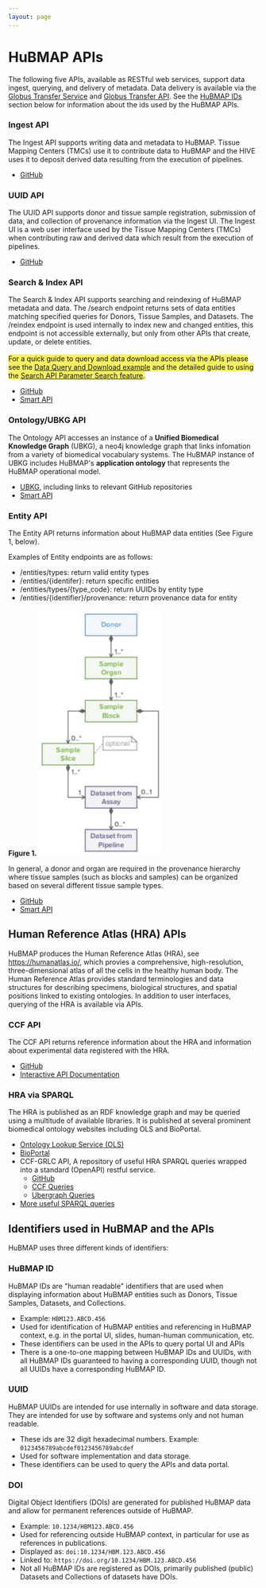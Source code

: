 ```yaml
---
layout: page
---
```


# HuBMAP APIs
The following five APIs, available as RESTful web services, support data ingest, querying, and delivery of metadata. Data delivery is available via the [Globus Transfer Service](https://www.globus.org/data-transfer) and [Globus Transfer API](https://docs.globus.org/api/transfer/). See the [HuBMAP IDs](#HUBMAPIDS) section below for information about the ids used by the HuBMAP APIs.

### Ingest API
The Ingest API supports writing data and metadata to HuBMAP. Tissue Mapping Centers (TMCs) use it to contribute data to HuBMAP and the HIVE uses it to deposit derived data resulting from the execution of pipelines.
- [GitHub](https://github.com/hubmapconsortium/ingest-api) 

### UUID API
The UUID API supports donor and tissue sample registration, submission of data, and collection of provenance information via the Ingest UI. The Ingest UI is a web user interface used by the Tissue Mapping Centers (TMCs) when contributing raw and derived data which result from the execution of pipelines.
- [GitHub](https://github.com/hubmapconsortium/uuid-api)

### Search & Index API
The Search & Index API supports searching and reindexing of HuBMAP metadata and data. The /search endpoint returns sets of data entities matching specified queries for Donors, Tissue Samples, and Datasets. The /reindex endpoint is used internally to index new and changed entities, this endpoint is not accessible externally, but only from other APIs that create, update, or delete entities.
<br/><br/>
<span style="background-color:#f7f065;">For a quick guide to query and data download access via the APIs please see the [Data Query and Download example](/param-search/data-query-download-example.html) and the detailed guide to using the [Search API Parameter Search feature](/param-search).</span>
- [GitHub](https://github.com/hubmapconsortium/search-api)
- [Smart API](https://smart-api.info/ui/7aaf02b838022d564da776b03f357158)

### Ontology/UBKG API
The Ontology API accesses an instance of a **Unified Biomedical Knowledge Graph** (UBKG), a neo4j knowledge graph that links infomation from a variety of biomedical vocabulary systems. The HuBMAP instance of UBKG includes HuBMAP's **application ontology** that represents the HuBMAP operational model. 
- [UBKG](https://ubkg.docs.xconsortia.org/), including links to relevant GitHub repositories
- [Smart API](https://smart-api.info/ui/96e5b5c0b0efeef5b93ea98ac2794837)

### Entity API
The Entity API returns information about HuBMAP data entities (See Figure 1, below). 

Examples of Entity endpoints are as follows:
 - /entities/types: return valid entity types
 - /entities/{identifer}: return specific entities
 - /entities/types/{type_code}: return UUIDs by entity type
 - /entities/{identifier}/provenance: return provenance
   data for entity

**Figure 1.**
![An example HuBMAP entity diagram including data and derived data from a pipeline.](API1-2024.png)

In general, a donor and organ are required in the provenance hierarchy where tissue samples (such as blocks and samples) can be organized based on several different tissue sample types.

- [GitHub](https://github.com/hubmapconsortium/entity-api) 
- [Smart API](https://smart-api.info/ui/0065e419668f3336a40d1f5ab89c6ba3)

## <a id="HRA"></a> Human Reference Atlas (HRA) APIs
HuBMAP produces the Human Reference Atlas (HRA), see <https://humanatlas.io/>, which provies a comprehensive, high-resolution, three-dimensional atlas of all the cells in the healthy human body. The Human Reference Atlas provides standard terminologies and data structures for describing specimens, biological structures, and spatial positions linked to existing ontologies. In addition to user interfaces, querying of the HRA is available via APIs.

### CCF API
The CCF API returns reference information about the HRA and information about experimental data registered with the HRA.

- [GitHub](https://github.com/hubmapconsortium/ccf-ui)
- [Interactive API Documentation](https://ccf-api.hubmapconsortium.org/#/)

### HRA via SPARQL
The HRA is published as an RDF knowledge graph and may be queried using a multitude of available libraries. It is published at several prominent biomedical ontology websites including OLS and BioPortal.

- [Ontology Lookup Service (OLS)](https://www.ebi.ac.uk/ols/ontologies/ccf)
- [BioPortal](https://bioportal.bioontology.org/ontologies/CCF)
- CCF-GRLC API, A repository of useful HRA SPARQL queries wrapped into a standard (OpenAPI) restful service. 
    - [GitHub](https://github.com/hubmapconsortium/ccf-grlc/)
    - [CCF Queries](http://grlc.io/api/hubmapconsortium/ccf-grlc/ccf/)
    - [Ubergraph Queries](http://grlc.io/api/hubmapconsortium/ccf-grlc/ubergraph/)
- [More useful SPARQL queries](https://triplydb.com/BruceWHerrII/-/stories/CCFOWL-v201-Paper)

## <a id="HUBMAPIDS"></a> Identifiers used in HuBMAP and the APIs

HuBMAP uses three different kinds of identifiers:

### HuBMAP ID

HuBMAP IDs are "human readable" identifiers that are used when displaying information about HuBMAP entities such as Donors, Tissue Samples, Datasets, and Collections.

- Example: `HBM123.ABCD.456` 
- Used for identification of HuBMAP entities and referencing in HuBMAP context, e.g. in the portal UI, slides, human-human communication, etc.
- These identifiers can be used in the APIs to query portal UI and APIs
- There is a one-to-one mapping between HuBMAP IDs and UUIDs, with all HuBMAP IDs guaranteed to having a corresponding UUID, though not all UUIDs have a corresponding HuBMAP ID.

### UUID
HuBMAP UUIDs are intended for use internally in software and data storage.  They are intended for use by software and systems only and not human readable.

- These ids are 32 digit hexadecimal numbers. Example: `0123456789abcdef0123456789abcdef`
- Used for software implementation and data storage.
- These identifiers can be used to query the APIs and data portal.

### DOI
Digital Object Identifiers (DOIs) are generated for published HuBMAP data and allow for permanent references outside of HuBMAP.

- Example: `10.1234/HBM123.ABCD.456` 
- Used for referencing outside HuBMAP context, in particular for use as references in publications.
- Displayed as: `doi:10.1234/HBM.123.ABCD.456`
- Linked to: `https://doi.org/10.1234/HBM.123.ABCD.456`
- Not all HuBMAP IDs are registered as DOIs, primarily published (public) Datasets and Collections of datasets have DOIs.
